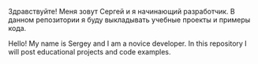 Здравствуйте! Меня зовут Сергей и я начинающий разработчик. В данном репозитории я буду выкладывать учебные проекты и примеры кода. 

Hello! My name is Sergey and I am a novice developer. In this repository I will post educational projects and code examples.
